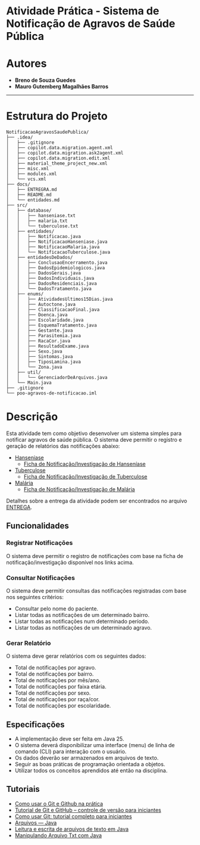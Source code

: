 # Atividade Prática - Sistema de Notificação de Agravos de Saúde Pública


# Autores
- **Breno de Souza Guedes**  
- **Mauro Gutemberg Magalhães Barros**

---

# Estrutura do Projeto

```plaintext
NotificacaoAgravosSaudePublica/
├── .idea/
│   ├── .gitignore
│   ├── copilot.data.migration.agent.xml
│   ├── copilot.data.migration.ask2agent.xml
│   ├── copilot.data.migration.edit.xml
│   ├── material_theme_project_new.xml
│   ├── misc.xml
│   ├── modules.xml
│   └── vcs.xml
├── docs/
│   ├── ENTREGRA.md
│   ├── README.md
│   └── entidades.md
├── src/
│   ├── database/
│   │   ├── hanseniase.txt
│   │   ├── malaria.txt
│   │   └── tuberculose.txt
│   ├── entidades/
│   │   ├── Notificacao.java
│   │   ├── NotificacaoHanseniase.java
│   │   ├── NotificacaoMalaria.java
│   │   └── NotificacaoTuberculose.java
│   ├── entidadesDeDados/
│   │   ├── ConclusaoEncerramento.java
│   │   ├── DadosEpidemiologicos.java
│   │   ├── DadosGerais.java
│   │   ├── DadosIndividuais.java
│   │   ├── DadosResidenciais.java
│   │   └── DadosTratamento.java
│   ├── enums/
│   │   ├── AtividadesUltimos15Dias.java
│   │   ├── Autoctone.java
│   │   ├── ClassificacaoFinal.java
│   │   ├── Doenca.java
│   │   ├── Escolaridade.java
│   │   ├── EsquemaTratamento.java
│   │   ├── Gestante.java
│   │   ├── Parasitemia.java
│   │   ├── RacaCor.java
│   │   ├── ResultadoExame.java
│   │   ├── Sexo.java
│   │   ├── Sintomas.java
│   │   ├── TiposLamina.java
│   │   └── Zona.java
│   ├── util/
│   │   └── GerenciadorDeArquivos.java
│   └── Main.java
├── .gitignore
└── poo-agravos-de-notificacao.iml
```
# Descrição

Esta atividade tem como objetivo desenvolver um sistema simples para notificar agravos de saúde pública.
O sistema deve permitir o registro e geração de relatórios das notificações abaixo:
- [Hanseniase](https://portalsinan.saude.gov.br/hanseniase)
    - [Ficha de Notificação/Investigação de Hanseníase](http://portalsinan.saude.gov.br/images/documentos/Agravos/Hanseniase/Hanseniase_v5.pdf)
- [Tuberculose](https://portalsinan.saude.gov.br/tuberculose)
    - [Ficha de Notificação/Investigação de Tuberculose](http://portalsinan.saude.gov.br/images/documentos/Agravos/Tuberculose/Tuberculose_v5.pdf)
- [Malária](https://portalsinan.saude.gov.br/malaria)
    - [Ficha de Notificação/Investigação de Malária](http://portalsinan.saude.gov.br/images/documentos/Agravos/Malaria/Malaria_v5.pdf)

Detalhes sobre a entrega da atividade podem ser encontrados no arquivo [ENTREGA](ENTREGA.md).

## Funcionalidades
### Registrar Notificações
O sistema deve permitir o registro de notificações com base na ficha de notificação/investigação disponível nos links acima.
### Consultar Notificações
O sistema deve permitir consultas das notificações registradas com base nos seguintes critérios:
- Consultar pelo nome do paciente.
- Listar todas as notificações de um determinado bairro.
- Listar todas as notificações num determinado período.
- Listar todas as notificações de um determinado agravo.
### Gerar Relatório
O sistema deve gerar relatórios com os seguintes dados:
- Total de notificações por agravo.
- Total de notificações por bairro.
- Total de notificações por mês/ano.
- Total de notificações por faixa etária.
- Total de notificações por sexo.
- Total de notificações por raça/cor.
- Total de notificações por escolaridade.
## Especificações
- A implementação deve ser feita em Java 25.
- O sistema deverá disponibilizar uma interface (menu) de linha de comando (CLI) para interação com o usuário.
- Os dados deverão ser armazenados em arquivos de texto.
- Seguir as boas práticas de programação orientada a objetos.
- Utilizar todos os conceitos aprendidos até então na disciplina.
## Tutoriais
- [Como usar o Git e Github na prática](https://github.com/rafaballerini/GitTutorial)
- [Tutorial de Git e GitHub – controle de versão para iniciantes](https://www.freecodecamp.org/portuguese/news/tutorial-de-git-e-github-controle-de-versao-para-iniciantes/)
- [Como usar Git: tutorial completo para iniciantes](https://www.hostinger.com/br/tutoriais/tutorial-do-git-basics-introducao)
- [Arquivos — Java](https://medium.com/@pedro.vaf/arquivos-java-359156a1bf03)
- [Leitura e escrita de arquivos de texto em Java](https://www.devmedia.com.br/leitura-e-escrita-de-arquivos-de-texto-em-java/25529)
- [Manipulando Arquivo Txt com Java](https://mballem.com/post/manipulando-arquivo-txt-com-java/)